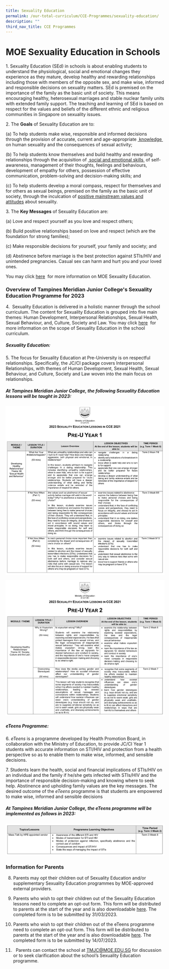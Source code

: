 ```yaml
---
title: Sexuality Education
permalink: /our-total-curriculum/CCE-Programmes/sexuality-education/
description: ""
third_nav_title: CCE Programmes
---
```

# MOE Sexuality Education in Schools

1. Sexuality Education (SEd) in schools is about enabling students to understand the physiological, social and emotional changes they experience as they mature, develop healthy and rewarding relationships including those with members of the opposite sex, and make wise, informed and responsible decisions on sexuality matters. SEd is premised on the importance of the family as the basic unit of society. This means encouraging healthy, heterosexual marriages and stable nuclear family units with extended family support. The teaching and learning of SEd is based on respect for the values and beliefs of the different ethnic and religious communities in Singapore on sexuality issues.  

2. The **Goals** of Sexuality Education are to:

(a) To help students make wise, responsible and informed decisions through the provision of accurate, current and age-appropriate <u> knowledge </u> on human sexuality and the consequences of sexual activity;

(b) To help students know themselves and build healthy and rewarding relationships through the acquisition of <u> social and emotional skills </u> of self-awareness, management of their thoughts, feelings and behaviours, development of empathy for others, possession of effective communication, problem-solving and decision-making skills; and

(c) To help students develop a moral compass, respect for themselves and for others as sexual beings, premised on the family as the basic unit of society, through the inculcation of <u>positive mainstream values and attitudes</u> about sexuality.   

3. The **Key Messages** of Sexuality Education are:

(a) Love and respect yourself as you love and respect others;

(b) Build positive relationships based on love and respect (which are the foundation for strong families);

(c) Make responsible decisions for yourself, your family and society; and

(d) Abstinence before marriage is the best protection against STIs/HIV and unintended pregnancies. Casual sex can harm and hurt you and your loved ones.  

You may click [here](https://go.gov.sg/moe-sexuality-education)  for more information on MOE Sexuality Education.    

### Overview of Tampines Meridian Junior College's Sexuality Education Programme for 2023

4.  Sexuality Education is delivered in a holistic manner through the school curriculum. The content for Sexuality Education is grouped into five main themes: Human Development, Interpersonal Relationships, Sexual Health, Sexual Behaviour, and, Culture, Society and Law. You may click [here](https://www.moe.gov.sg/programmes/sexuality-education/scope-and-teaching-approach)  for more information on the scope of Sexuality Education in the school curriculum.

##### Sexuality Education:

5. The focus for Sexuality Education at Pre-University is on respectful relationships. Specifically, the JC/CI package covers Interpersonal Relationships, with themes of Human Development, Sexual Health, Sexual Behaviour, and Culture, Society and Law woven into the main focus on relationships.  

##### At Tampines Meridian Junior College, the following Sexuality Education lessons will be taught in 2023:

![](/images/Our%20Total%20Curriculum/2%20Character%20and%20Citizenship/Sexuality%20Education/2023-CCE-SexualityEd_01.jpg)

![](/images/Our%20Total%20Curriculum/2%20Character%20and%20Citizenship/Sexuality%20Education/2023-CCE-SexualityEd_02.jpg)

##### _eTeens_ Programme:

6. _eTeens_ is a programme developed by Health Promotion Board, in collaboration with the Ministry of Education, to provide JC/CI Year 1 students with accurate information on STI/HIV and protection from a health perspective so as to enable them to make wise, informed, and sensible decisions.  

7. Students learn the health, social and financial implications of STIs/HIV on an individual and the family if he/she gets infected with STIs/HIV and the importance of responsible decision-making and knowing where to seek help. Abstinence and upholding family values are the key messages. The desired outcome of the _eTeens_ programme is that students are empowered to make wise, informed and sensible decisions

##### At Tampines Meridian Junior College, the _eTeens_ programme will be implemented as follows in 2023:

![](/images/Our%20Total%20Curriculum/2%20Character%20and%20Citizenship/Sexuality%20Education/2023-CCE-SexualityEd_03.jpg)

### Information for Parents

8. Parents may opt their children out of Sexuality Education and/or supplementary Sexuality Education programmes by MOE-approved external providers. 

9. Parents who wish to opt their children out of the Sexuality Education lessons need to complete an opt-out form. This form will be distributed to parents at the start of the year and is also downloadable [here](/files/Our%20Total%20Curriculum/Character%20Citizenship%20Progs/Sexuality%20Education/2023/Parent%20Opt%20Out%20Form%202023%20(Annex%20A).pdf). The completed form is to be submitted by 31/03/2023. 

10. Parents who wish to opt their children out of the eTeens programme need to complete an opt-out form. This form will be distributed to parents at the start of the year and is also downloadable [here](/files/Our%20Total%20Curriculum/Character%20Citizenship%20Progs/Sexuality%20Education/2023/Parent%20eTeens%20Opt%20Out%20Form%202023%20(Annex%20B).pdf). The completed form is to be submitted by 14/07/2023.

11.   Parents can contact the school at [TMJC@MOE.EDU.SG](mailto:TMJC@MOE.EDU.SG) for discussion or to seek clarification about the school’s Sexuality Education programme.

